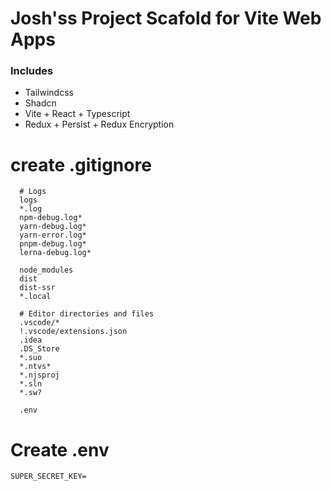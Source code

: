 # Josh'ss Project Scafold for Vite Web Apps

### Includes
- Tailwindcss
- Shadcn
- Vite + React + Typescript 
- Redux + Persist + Redux Encryption

# create .gitignore
```
  # Logs
  logs
  *.log
  npm-debug.log*
  yarn-debug.log*
  yarn-error.log*
  pnpm-debug.log*
  lerna-debug.log*

  node_modules
  dist
  dist-ssr
  *.local

  # Editor directories and files
  .vscode/*
  !.vscode/extensions.json
  .idea
  .DS_Store
  *.suo
  *.ntvs*
  *.njsproj
  *.sln
  *.sw?

  .env
```

# Create .env
```
SUPER_SECRET_KEY=
```